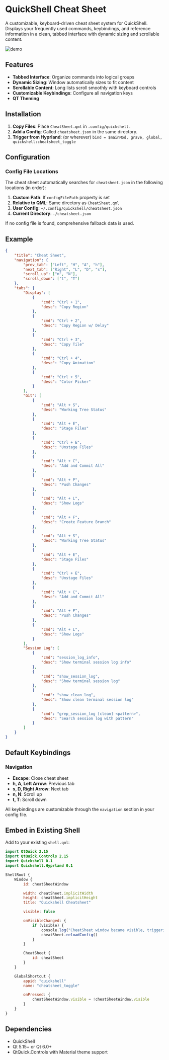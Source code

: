 # QuickShell Cheat Sheet

A customizable, keyboard-driven cheat sheet system for QuickShell. Displays your frequently used commands, keybindings, and reference information in a clean, tabbed interface with dynamic sizing and scrollable content.

![demo](https://raw.githubusercontent.com/ShawnMcCool/quickshell-cheatsheet/refs/heads/main/demo.gif)

## Features

- **Tabbed Interface**: Organize commands into logical groups
- **Dynamic Sizing**: Window automatically sizes to fit content
- **Scrollable Content**: Long lists scroll smoothly with keyboard controls
- **Customizable Keybindings**: Configure all navigation keys
- **QT Theming**

## Installation

1. **Copy Files**: Place `CheatSheet.qml` in `.config/quickshell`.
2. **Add a Config**: Called `cheatsheet.json` in the same directory.
3. **Trigger from Hyprland**: (or wherever) `bind = $mainMod, grave, global, quickshell:cheatsheet_toggle`

## Configuration

### Config File Locations

The cheat sheet automatically searches for `cheatsheet.json` in the following locations (in order):

1. **Custom Path**: If `configFilePath` property is set
2. **Relative to QML**: Same directory as `CheatSheet.qml`
3. **User Config**: `~/.config/quickshell/cheatsheet.json`
4. **Current Directory**: `./cheatsheet.json`

If no config file is found, comprehensive fallback data is used.

## Example

```json
{
    "title": "Cheat Sheet",
    "navigation": {
        "prev_tab": ["Left", "H", "A", "h"],
        "next_tab": ["Right", "L", "D", "s"],
        "scroll_up": ["n", "N"],
        "scroll_down": ["t", "T"]
    },
    "tabs": {
        "Display": [
            {
                "cmd": "Ctrl + 1",
                "desc": "Copy Region"
            },
            {
                "cmd": "Ctrl + 2",
                "desc": "Copy Region w/ Delay"
            },
            {
                "cmd": "Ctrl + 3",
                "desc": "Copy Tile"
            },
            {
                "cmd": "Ctrl + 4",
                "desc": "Copy Animation"
            },
            {
                "cmd": "Ctrl + 5",
                "desc": "Color Picker"
            }
        ],
        "Git": [
            {
                "cmd": "Alt + S",
                "desc": "Working Tree Status"
            },
            {
                "cmd": "Alt + E",
                "desc": "Stage Files"
            },
            {
                "cmd": "Ctrl + E",
                "desc": "Unstage Files"
            },
            {
                "cmd": "Alt + C",
                "desc": "Add and Commit All"
            },
            {
                "cmd": "Alt + P",
                "desc": "Push Changes"
            },
            {
                "cmd": "Alt + L",
                "desc": "Show Logs"
            },
            {
                "cmd": "Alt + F",
                "desc": "Create Feature Branch"
            },
            {
                "cmd": "Alt + S",
                "desc": "Working Tree Status"
            },
            {
                "cmd": "Alt + E",
                "desc": "Stage Files"
            },
            {
                "cmd": "Ctrl + E",
                "desc": "Unstage Files"
            },
            {
                "cmd": "Alt + C",
                "desc": "Add and Commit All"
            },
            {
                "cmd": "Alt + P",
                "desc": "Push Changes"
            },
            {
                "cmd": "Alt + L",
                "desc": "Show Logs"
            }
        ],
        "Session Log": [
            {
                "cmd": "session_log_info",
                "desc": "Show terminal session log info"
            },
            {
                "cmd": "show_session_log",
                "desc": "Show terminal session log"
            },
            {
                "cmd": "show_clean_log",
                "desc": "Show clean terminal session log"
            },
            {
                "cmd": "grep_session_log [clean] <pattern>",
                "desc": "Search session log with pattern"
            }
        ]
    }
}
```

## Default Keybindings

### Navigation

- **Escape**: Close cheat sheet
- **h, A, Left Arrow**: Previous tab
- **s, D, Right Arrow**: Next tab
- **n, N**: Scroll up
- **t, T**: Scroll down

All keybindings are customizable through the `navigation` section in your config file.

## Embed in Existing Shell

Add to your existing `shell.qml`:

```qml
import QtQuick 2.15
import QtQuick.Controls 2.15
import Quickshell 0.1
import Quickshell.Hyprland 0.1

ShellRoot {
    Window {
        id: cheatSheetWindow

        width: cheatSheet.implicitWidth
        height: cheatSheet.implicitHeight
        title: "Quickshell Cheatsheet"

        visible: false

        onVisibleChanged: {
            if (visible) {
                console.log("CheatSheet window became visible, triggering reload...")
                cheatSheet.reloadConfig()
            }
        }

        CheatSheet {
            id: cheatSheet
        }
    }

    GlobalShortcut {
        appid: "quickshell"
        name: "cheatsheet_toggle"

        onPressed: {
            cheatSheetWindow.visible = !cheatSheetWindow.visible
        }
    }
}
```

## Dependencies

- QuickShell
- Qt 5.15+ or Qt 6.0+
- QtQuick.Controls with Material theme support

